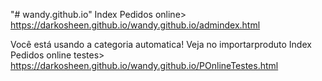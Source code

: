 "# wandy.github.io" 
Index Pedidos online>  https://darkosheen.github.io/wandy.github.io/admindex.html


Você está usando a categoria automatica! Veja no importarproduto
Index Pedidos online testes> https://darkosheen.github.io/wandy.github.io/POnlineTestes.html
